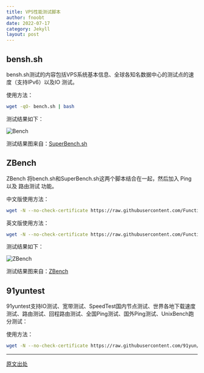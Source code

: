 ```yaml
---
title: VPS性能测试脚本
author: fnoobt
date: 2022-07-17
category: Jekyll
layout: post
---
```


## bensh.sh

bensh.sh测试的内容包括VPS系统基本信息、全球各知名数据中心的测试点的速度（支持IPv6）以及IO 测试。

使用方法：

```bash
wget -qO- bench.sh | bash
```

测试结果如下：

![Bench]({{site.url}}/{{site.baseurl}}/assets/vps/bench.png)

测试结果图来自：[SuperBench.sh](https://www.vpsgo.com/url/aHR0cHM6Ly93d3cub2xka2luZy5uZXQvMzUwLmh0bWw=)

## ZBench

ZBench 将bench.sh和SuperBench.sh这两个脚本结合在一起，然后加入 Ping 以及 路由测试 功能。

中文版使用方法：

```bash
wget -N --no-check-certificate https://raw.githubusercontent.com/FunctionClub/ZBench/master/ZBench-CN.sh && bash ZBench-CN.sh
```

英文版使用方法：

```bash
wget -N --no-check-certificate https://raw.githubusercontent.com/FunctionClub/ZBench/master/ZBench-CN.sh && bash ZBench-CN.sh
```

测试结果如下：

![ZBench]({{site.url}}/{{site.baseurl}}/assets/vps/ZBench.png)

测试结果图来自：[ZBench](https://www.vpsgo.com/url/aHR0cHM6Ly9naXRodWIuY29tL0Z1bmN0aW9uQ2x1Yi9aQmVuY2g=)

## 91yuntest

91yuntest支持IO测试、宽带测试、SpeedTest国内节点测试、世界各地下载速度测试、路由测试、回程路由测试、全国Ping测试、国外Ping测试、UnixBench跑分测试：

使用方法：

```bash
wget -N --no-check-certificate https://raw.githubusercontent.com/91yun/91yuntest/master/test.sh && bash test.sh -i "io,bandwidth,chinabw,download,traceroute,backtraceroute,allping"
```

****

[原文出处](https://www.vpsgo.com/vps-test-scripts.html)

